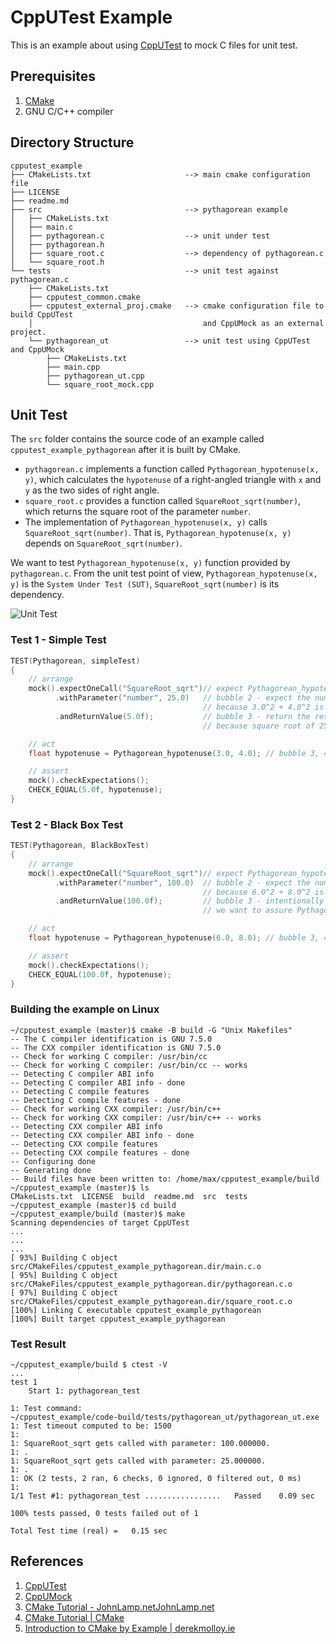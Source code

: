 # CppUTest Example

This is an example about using [CppUTest](http://cpputest.github.io/)
to mock C files for unit test.


## Prerequisites

1. [CMake](https://cmake.org/)
2. GNU C/C++ compiler

## Directory Structure

```
cpputest_example
├── CMakeLists.txt                     --> main cmake configuration file
├── LICENSE
├── readme.md
├── src                                --> pythagorean example
│   ├── CMakeLists.txt
│   ├── main.c
│   ├── pythagorean.c                  --> unit under test
│   ├── pythagorean.h
│   ├── square_root.c                  --> dependency of pythagorean.c
│   └── square_root.h
└── tests                              --> unit test against pythagorean.c
    ├── CMakeLists.txt
    ├── cpputest_common.cmake
    ├── cpputest_external_proj.cmake   --> cmake configuration file to build CppUTest 
    │                                      and CppUMock as an external project.
    └── pythagorean_ut                 --> unit test using CppUTest and CppUMock
        ├── CMakeLists.txt
        ├── main.cpp
        ├── pythagorean_ut.cpp
        └── square_root_mock.cpp
```

## Unit Test

The `src` folder contains the source code of an example called `cpputest_example_pythagorean` after it is built by CMake.

* `pythagorean.c` implements a function called `Pythagorean_hypotenuse(x, y)`, which calculates the `hypotenuse` of a right-angled triangle with `x` and `y` as the two sides of right angle.
* `square_root.c` provides a function called `SquareRoot_sqrt(number)`, which returns the square root of the parameter `number`.
* The implementation of `Pythagorean_hypotenuse(x, y)` calls `SquareRoot_sqrt(number)`. That is, `Pythagorean_hypotenuse(x, y)` depends on `SquareRoot_sqrt(number)`.

We want to test `Pythagorean_hypotenuse(x, y)` function provided by `pythagorean.c`. From the unit test point of view, `Pythagorean_hypotenuse(x, y)` is the `System Under Test (SUT)`, `SquareRoot_sqrt(number)` is its dependency.

![Unit Test](docs/unit_test.png)

### Test 1 - Simple Test

```c
TEST(Pythagorean, simpleTest)
{
    // arrange
    mock().expectOneCall("SquareRoot_sqrt")// expect Pythagorean_hypotenuse(...) call SquareRoot_sqrt(...).
          .withParameter("number", 25.0)   // bubble 2 - expect the number is passed as 25.0,
                                           // because 3.0^2 + 4.0^2 is 25.0.
          .andReturnValue(5.0f);           // bubble 3 - return the result as 5.0f,
                                           // because square root of 25.0 is 5.0.

    // act
    float hypotenuse = Pythagorean_hypotenuse(3.0, 4.0); // bubble 3, 4

    // assert
    mock().checkExpectations();
    CHECK_EQUAL(5.0f, hypotenuse);
}
```

### Test 2 - Black Box Test

```C
TEST(Pythagorean, BlackBoxTest)
{
    // arrange
    mock().expectOneCall("SquareRoot_sqrt")// expect Pythagorean_hypotenuse(...) call SquareRoot_sqrt(...).
          .withParameter("number", 100.0)  // bubble 2 - expect the number is passed as 100.
                                           // because 6.0^2 + 8.0^2 is 100.0.
          .andReturnValue(100.0f);         // bubble 3 - intentionally set the result as 100.0 instead of 10.0.
                                           // we want to assure Pythagorean_hypotenuse(x, y) returns whatever SquareRoot_sqrt(number)` gives.

    // act
    float hypotenuse = Pythagorean_hypotenuse(6.0, 8.0); // bubble 3, 4

    // assert
    mock().checkExpectations();
    CHECK_EQUAL(100.0f, hypotenuse);
}
```

### Building the example on Linux

```
~/cpputest_example (master)$ cmake -B build -G "Unix Makefiles"
-- The C compiler identification is GNU 7.5.0
-- The CXX compiler identification is GNU 7.5.0
-- Check for working C compiler: /usr/bin/cc
-- Check for working C compiler: /usr/bin/cc -- works
-- Detecting C compiler ABI info
-- Detecting C compiler ABI info - done
-- Detecting C compile features
-- Detecting C compile features - done
-- Check for working CXX compiler: /usr/bin/c++
-- Check for working CXX compiler: /usr/bin/c++ -- works
-- Detecting CXX compiler ABI info
-- Detecting CXX compiler ABI info - done
-- Detecting CXX compile features
-- Detecting CXX compile features - done
-- Configuring done
-- Generating done
-- Build files have been written to: /home/max/cpputest_example/build
~/cpputest_example (master)$ ls
CMakeLists.txt  LICENSE  build  readme.md  src  tests
~/cpputest_example (master)$ cd build
~/cpputest_example/build (master)$ make
Scanning dependencies of target CppUTest
...
...
...
[ 93%] Building C object src/CMakeFiles/cpputest_example_pythagorean.dir/main.c.o
[ 95%] Building C object src/CMakeFiles/cpputest_example_pythagorean.dir/pythagorean.c.o
[ 97%] Building C object src/CMakeFiles/cpputest_example_pythagorean.dir/square_root.c.o
[100%] Linking C executable cpputest_example_pythagorean
[100%] Built target cpputest_example_pythagorean
```

### Test Result

```text
~/cpputest_example/build $ ctest -V
...
test 1
    Start 1: pythagorean_test

1: Test command:
~/cpputest_example/code-build/tests/pythagorean_ut/pythagorean_ut.exe
1: Test timeout computed to be: 1500
1: 
1: SquareRoot_sqrt gets called with parameter: 100.000000.
1: .
1: SquareRoot_sqrt gets called with parameter: 25.000000.
1: .
1: OK (2 tests, 2 ran, 6 checks, 0 ignored, 0 filtered out, 0 ms)
1:
1/1 Test #1: pythagorean_test .................   Passed    0.09 sec

100% tests passed, 0 tests failed out of 1

Total Test time (real) =   0.15 sec
```

## References

1. [CppUTest](http://cpputest.github.io/manual.html)
2. [CppUMock](http://cpputest.github.io/mocking_manual.html)
3. [CMake Tutorial - JohnLamp.netJohnLamp.net](https://www.johnlamp.net/cmake-tutorial.html)
4. [CMake Tutorial | CMake](https://cmake.org/cmake-tutorial/)
5. [Introduction to CMake by Example | derekmolloy.ie](http://derekmolloy.ie/hello-world-introductions-to-cmake/)
